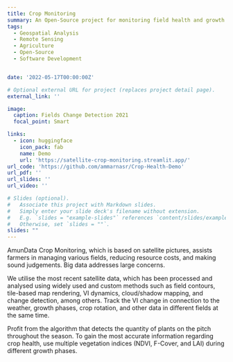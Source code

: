 ```yaml
---
title: Crop Monitoring
summary: An Open-Source project for monitoring field health and growth stage development. I used real-time Sentinel-2 imagery, Python, Streamlit, GeoPandas, and JavaScript to create a web app demo to showcase the product. The web app takes a GeoJSON file as input and returns a map with the field boundaries and the NDVI, LAI, and True Color images for each field. 
tags:
  - Geospatial Analysis
  - Remote Sensing
  - Agriculture
  - Open-Source
  - Software Development


date: '2022-05-17T00:00:00Z'

# Optional external URL for project (replaces project detail page).
external_link: ''

image:
  caption: Fields Change Detection 2021
  focal_point: Smart

links:
  - icon: huggingface
    icon_pack: fab
    name: Demo
    url: 'https://satellite-crop-monitoring.streamlit.app/'
url_code: 'https://github.com/ammarnasr/Crop-Health-Demo'
url_pdf: ''
url_slides: ''
url_video: ''

# Slides (optional).
#   Associate this project with Markdown slides.
#   Simply enter your slide deck's filename without extension.
#   E.g. `slides = "example-slides"` references `content/slides/example-slides.md`.
#   Otherwise, set `slides = ""`.
slides: ""
---
```

AmunData Crop Monitoring, which is based on satellite pictures, assists farmers in managing various fields, reducing resource costs, and making sound judgements. Big data addresses large concerns.


We utilise the most recent satellite data, which has been processed and analysed using widely used and custom methods such as field contours, tile-based map rendering, VI dynamics, cloud/shadow mapping, and change detection, among others. Track the VI change in connection to the weather, growth phases, crop rotation, and other data in different fields at the same time. 

Profit from the algorithm that detects the quantity of plants on the pitch throughout the season. To gain the most accurate information regarding crop health, use multiple vegetation indices (NDVI, F-Cover, and LAI) during different growth phases.
